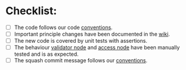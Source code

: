 # Checklist:
- [ ] The code follows our code [conventions](https://github.com/my-cloud/ruthenium/blob/main/.github/CONTRIBUTING.md#go).
- [ ] Important principle changes have been documented in the [wiki](https://github.com/my-cloud/ruthenium/wiki).
- [ ] The new code is covered by unit tests with assertions.
- [ ] The behaviour [validator node](https://github.com/my-cloud/ruthenium/blob/main/validatornode) and [access node](https://github.com/my-cloud/ruthenium/blob/main/accessnode) have been manually tested and is as expected.
- [ ] The squash commit message follows our [conventions](https://github.com/my-cloud/ruthenium/blob/main/.github/CONTRIBUTING.md#git).
